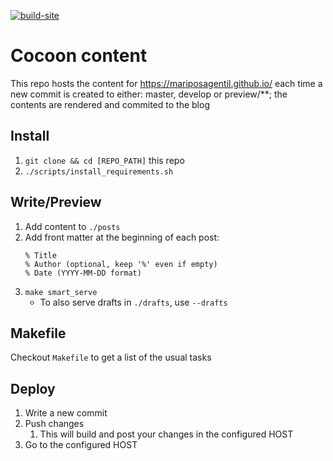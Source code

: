 [![build-site](https://github.com/MariposaGentil/cocoon/actions/workflows/build-site.yml/badge.svg?branch=master)](https://github.com/MariposaGentil/cocoon/actions/workflows/build-site.yml)

# Cocoon content
This repo hosts the content for https://mariposagentil.github.io/ each time a new commit is created to either: master, develop or preview/**; the contents are rendered and commited to the blog

## Install

1. `git clone && cd [REPO_PATH]` this repo
1. `./scripts/install_requirements.sh`

## Write/Preview

1. Add content to `./posts`
1. Add front matter at the beginning of each post:
    ```
    % Title
    % Author (optional, keep '%' even if empty)
    % Date (YYYY-MM-DD format)
    ```
1. `make smart_serve`
    - To also serve drafts in `./drafts`, use `--drafts`

## Makefile
Checkout `Makefile` to get a list of the usual tasks

## Deploy
1. Write a new commit
1. Push changes
    1. This will build and post your changes in the configured HOST
1. Go to the configured HOST

